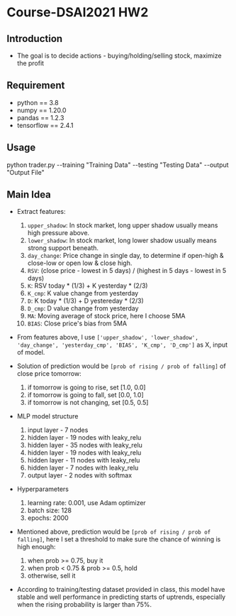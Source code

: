 # Course-DSAI2021 HW2

## Introduction
* The goal is to decide actions - buying/holding/selling stock, maximize the profit

## Requirement
* python == 3.8
* numpy == 1.20.0
* pandas == 1.2.3
* tensorflow == 2.4.1

## Usage
python trader.py --training "Training Data" --testing "Testing Data" --output "Output File"

## Main Idea
* Extract features:
  1. `upper_shadow`: In stock market, long upper shadow usually means high pressure above.
  2. `lower_shadow`: In stock market, long lower shadow usually means strong support beneath.
  3. `day_change`: Price change in single day, to determine if open-high & close-low or open low & close high.
  4. `RSV`: (close price - lowest in 5 days) / (highest in 5 days - lowest in 5 days)
  5. `K`: RSV today * (1/3) + K yesterday * (2/3)
  6. `K_cmp`: K value change from yesterday
  7. `D`: K today * (1/3) + D yestereday * (2/3)
  8. `D_cmp`: D value change from yesterday
  9. `MA`: Moving average of stock price, here I choose 5MA
  10. `BIAS`: Close price's bias from 5MA

* From features above, I use `['upper_shadow', 'lower_shadow', 'day_change', 'yesterday_cmp', 'BIAS', 'K_cmp', 'D_cmp']` as X, input of model.

* Solution of prediction would be `[prob of rising / prob of falling]` of close price tomorrow:
  1. if tomorrow is going to rise, set [1.0, 0.0]
  2. if tomorrow is going to fall, set [0.0, 1.0]
  3. if tomorrow is not changing, set [0.5, 0.5]

* MLP model structure
  1. input layer - 7 nodes
  2. hidden layer - 19 nodes with leaky_relu
  3. hidden layer - 35 nodes with leaky_relu
  4. hidden layer - 19 nodes with leaky_relu
  5. hidden layer - 11 nodes with leaky_relu
  6. hidden layer - 7 nodes with leaky_relu
  7. output layer - 2 nodes with softmax

* Hyperparameters
  1. learning rate: 0.001, use Adam optimizer
  2. batch size: 128
  3. epochs: 2000

* Mentioned above, prediction would be `[prob of rising / prob of falling]`, here I set a threshold to make sure the chance of winning is high enough:
  1. when prob >= 0.75, buy it
  2. when prob < 0.75 & prob >= 0.5, hold
  3. otherwise, sell it

* According to training/testing dataset provided in class, this model have stable and well performance in predicting starts of uptrends, especially when the rising probability is larger than 75%.